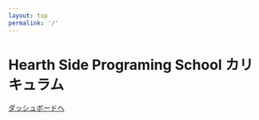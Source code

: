 ```yaml
---
layout: top
permalink: '/'
---
```


<div class="flex flex-col items-center grid crid-cols-1 h-screen">
  <div class="flex flex-col items-center h-100 grid grid-cols-1 gap-4">
    <h1 class="justify-self-center text-4xl">
      Hearth Side Programing School カリキュラム
    </h1>
    <div class="justify-self-center">
      <a href="console.html" class="bg-transparent hover:bg-blue-500 text-blue-700 font-semibold hover:text-white py-4 px-6 border border-blue-500 hover:border-transparent rounded">
        ダッシュボードへ
      </a>
    </div>
  </div>
</div>
